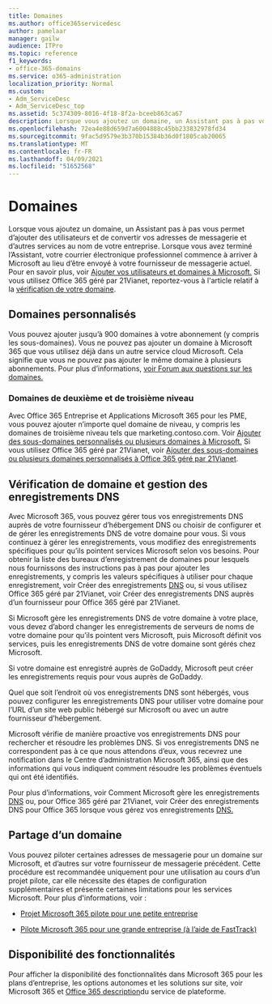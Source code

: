 ```yaml
---
title: Domaines
ms.author: office365servicedesc
author: pamelaar
manager: gailw
audience: ITPro
ms.topic: reference
f1_keywords:
- office-365-domains
ms.service: o365-administration
localization_priority: Normal
ms.custom:
- Adm_ServiceDesc
- Adm_ServiceDesc_top
ms.assetid: 5c374309-8016-4f18-8f2a-bceeb863ca67
description: Lorsque vous ajoutez un domaine, un Assistant pas à pas vous permet d’ajouter des utilisateurs et de convertir vos adresses de messagerie et d’autres services au nom de votre entreprise. Lorsque vous avez terminé l’Assistant, votre courrier électronique professionnel commence à arriver à Microsoft au lieu d’être envoyé à votre fournisseur de messagerie actuel. Pour plus d’informations, voir Ajouter vos utilisateurs et domaines à Microsoft. Si vous utilisez Office 365 géré par 21Vianet, reportez-vous à l'article relatif à la vérification de votre domaine.
ms.openlocfilehash: 72ea4e88d659d7a6004888c45bb233832978fd34
ms.sourcegitcommit: 9fac5d9579e3b370b15384b36d0f1805cab20065
ms.translationtype: MT
ms.contentlocale: fr-FR
ms.lasthandoff: 04/09/2021
ms.locfileid: "51652568"
---
```

# <a name="domains"></a>Domaines

Lorsque vous ajoutez un domaine, un Assistant pas à pas vous permet d’ajouter des utilisateurs et de convertir vos adresses de messagerie et d’autres services au nom de votre entreprise. Lorsque vous avez terminé l’Assistant, votre courrier électronique professionnel commence à arriver à Microsoft au lieu d’être envoyé à votre fournisseur de messagerie actuel. Pour en savoir plus, voir [Ajouter vos utilisateurs et domaines à Microsoft.](https://support.office.com/article/6383f56d-3d09-4dcb-9b41-b5f5a5efd611) Si vous utilisez Office 365 géré par 21Vianet, reportez-vous à l'article relatif à la [vérification de votre domaine](/office365/admin/setup/add-domain).
  
## <a name="custom-domains"></a>Domaines personnalisés

Vous pouvez ajouter jusqu’à 900 domaines à votre abonnement (y compris les sous-domaines). Vous ne pouvez pas ajouter un domaine à Microsoft 365 que vous utilisez déjà dans un autre service cloud Microsoft. Cela signifie que vous ne pouvez pas ajouter le même domaine à plusieurs abonnements. Pour plus d’informations, [voir Forum aux questions sur les domaines.](https://support.office.com/article/Domains-FAQ-1272bad0-4bd4-4796-8005-67d6fb3afc5a)
  
### <a name="second-and-third-level-domains"></a>Domaines de deuxième et de troisième niveau

Avec Office 365 Entreprise et Applications Microsoft 365 pour les PME, vous pouvez ajouter n’importe quel domaine de niveau, y compris les domaines de troisième niveau tels que marketing.contoso.com. Voir [Ajouter des sous-domaines personnalisés ou plusieurs domaines à Microsoft.](/office365/admin/setup/domains-faq) Si vous utilisez Office 365 géré par 21Vianet, voir [Ajouter des sous-domaines ou plusieurs domaines personnalisés à Office 365 géré par 21Vianet](/office365/admin/setup/domains-faq).
  
## <a name="domain-verification-and-managing-dns-records"></a>Vérification de domaine et gestion des enregistrements DNS

Avec Microsoft 365, vous pouvez gérer tous vos enregistrements DNS auprès de votre fournisseur d’hébergement DNS ou choisir de configurer et de gérer les enregistrements DNS de votre domaine pour vous. Si vous continuez à gérer les enregistrements, vous modifiez des enregistrements spécifiques pour qu’ils pointent services Microsoft selon vos besoins. Pour obtenir la liste des bureaux d’enregistrement de domaines pour lesquels nous fournissons des instructions pas à pas pour ajouter les enregistrements, y compris les valeurs spécifiques à utiliser pour chaque enregistrement, voir Créer des enregistrements [DNS](/office365/admin/get-help-with-domains/create-dns-records-at-any-dns-hosting-provider) ou, si vous utilisez Office 365 géré par 21Vianet, voir Créer des enregistrements DNS auprès d’un fournisseur pour Office 365 géré par 21Vianet. 
  
Si Microsoft gère les enregistrements DNS de votre domaine à votre place, vous devez d’abord changer les enregistrements de serveurs de noms de votre domaine pour qu’ils pointent vers Microsoft, puis Microsoft définit vos services, puis les enregistrements DNS de votre domaine sont gérés chez Microsoft.
  
Si votre domaine est enregistré auprès de GoDaddy, Microsoft peut créer les enregistrements requis pour vous auprès de GoDaddy. 
  
Quel que soit l’endroit où vos enregistrements DNS sont hébergés, vous pouvez configurer les enregistrements DNS pour utiliser votre domaine pour l’URL d’un site web public hébergé sur Microsoft ou avec un autre fournisseur d’hébergement. 
  
Microsoft vérifie de manière proactive vos enregistrements DNS pour rechercher et résoudre les problèmes DNS. Si vos enregistrements DNS ne correspondent pas à ce que nous attendons d’eux, vous recevrez une notification dans le Centre d’administration Microsoft 365, ainsi que des informations qui vous indiquent comment résoudre les problèmes éventuels qui ont été identifiés.
  
Pour plus d’informations, voir Comment Microsoft gère les enregistrements [DNS](/office365/admin/setup/domains-faq) ou, pour Office 365 géré par 21Vianet, voir Créer des enregistrements DNS pour Office 365 lorsque vous gérez vos enregistrements [DNS.](/office365/admin/services-in-china/create-dns-records-when-you-manage-your-dns-records)
  
## <a name="sharing-a-domain"></a>Partage d’un domaine

Vous pouvez piloter certaines adresses de messagerie pour un domaine sur Microsoft, et d’autres sur votre fournisseur de messagerie précédent. Cette procédure est recommandée uniquement pour une utilisation au cours d’un projet pilote, car elle nécessite des étapes de configuration supplémentaires et présente certaines limitations pour les services Microsoft. Pour plus d'informations, voir :
  
- [Projet Microsoft 365 pilote pour une petite entreprise](https://support.office.com/article/39cee536-6a03-40cf-b9c1-f301bb6001d7)
    
- [Pilote Microsoft 365 pour une grande entreprise (à l’aide de FastTrack)](https://fasttrack.office.com/onboard)
    
## <a name="feature-availability"></a>Disponibilité des fonctionnalités

Pour afficher la disponibilité des fonctionnalités dans Microsoft 365 pour les plans d’entreprise, les options autonomes et les solutions sur site, voir Microsoft 365 et [Office 365 description](office-365-platform-service-description.md)du service de plateforme.
